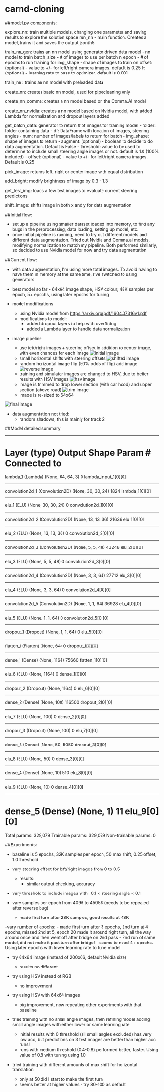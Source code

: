 # carnd-cloning

##model.py components:

explore_nn: train multiple models, changing one parameter and saving results to explore the solution space
run_nn - main function. Creates a model, trains it and saves the output json/h5

train_nn_gen: trains an nn model using generator driven data
    model - nn model to train
    batch_size - # of images to use per batch
    n_epoch - # of epochs to run training for
    img_shape - shape of images to train on
    offset: (optional) - value to +/- for left/right camera images. default is 0.25
    lr: (optional) - learning rate to pass to optimizer. default is 0.001

train_nn : trains an nn model with preloaded data

create_nn: creates basic nn model, used for pipecleaning only

create_nn_comma: creates a nn model based on the Comma.AI model

create_nn_nvidia: creates a nn model based on Nvidia model, with added Lambda for normalization and dropout layers added

get_batch_data: generator to return # of images for training model
    - folder: folder containing data
    - df: DataFrame with location of images, steering angles
    - num: number of images/labels to return for batch
    - img_shape: shape of images to return
    - augment: (optional) - boolean to decide to do data augmentation. Default is False
    - threshold: value to be used to determine to include small steering angle images or not. default is 1.0 (100% included)
    - offset: (optional) - value to +/- for left/right camera images. Default is 0.25

pick_image: returns left, right or center image with equal distribution

add_bright: modify brightness of image by 0.3 - 1.3

get_test_img: loads a few test images to evaluate current steering predictions

shift_image: shifts image in both x and y for data augmentation



##Initial flow:
- set up a pipeline using smaller dataset loaded into memory, to find any bugs in the preprocessing, data loading, setting up model, etc.
- once initial pipeline is running, need to try out different models and different data augmentation. Tried out Nvidia and Comma.ai models, modifying normalization to match my pipeline. Both performed similarly, so decided to use Nvidia model for now and try data augmentation

##Current flow:
- with data augmentation, I'm using more total images. To avoid having to have them in memory at the same time, I've switched to using generators

- best model so far - 64x64 image shape, HSV colour, 48K samples per epoch, 5+ epochs, using later epochs for tuning

- model modifications
	- using Nvidia model from https://arxiv.org/pdf/1604.07316v1.pdf
	- modifications to model:
		- added dropout layers to help with overfitting
		- added a Lambda layer to handle data normalization

- image pipeline
	- use left/right images + steering offset in addition to center image, with even chances for each image
![initial image](/saved_img/starting_image.jpg?raw=true "Starting Image")
	- small horizontal shifts with steering offsets
![shifted image](/saved_img/shifted_image.jpg?raw=true "Shifted Image")
	- random horizontal image flip (50% odds of flip) add image
![reverse image](/saved_img/rev_image.jpg?raw=true "Reversed Image")
	- training and simulator images are changed to HSV, due to better results with HSV images
![hsv image](/saved_img/hsv_image.jpg?raw=true "HSV Image")
	- image is trimmed to drop lower section (with car hood) and upper section (above road)
![trim image](/saved_img/trim_image.jpg?raw=true "Trimmed Image")
	- image is re-sized to 64x64

![final image](/saved_img/final_image.jpg?raw=true "Final Image")

- data augmentation not tried:
	- random shadows, this is mainly for track 2


##Model detailed summary:

____________________________________________________________________________________________________
Layer (type)                     Output Shape          Param #     Connected to                     
====================================================================================================
lambda_1 (Lambda)                (None, 64, 64, 3)     0           lambda_input_1[0][0]             
____________________________________________________________________________________________________
convolution2d_1 (Convolution2D)  (None, 30, 30, 24)    1824        lambda_1[0][0]                   
____________________________________________________________________________________________________
elu_1 (ELU)                      (None, 30, 30, 24)    0           convolution2d_1[0][0]            
____________________________________________________________________________________________________
convolution2d_2 (Convolution2D)  (None, 13, 13, 36)    21636       elu_1[0][0]                      
____________________________________________________________________________________________________
elu_2 (ELU)                      (None, 13, 13, 36)    0           convolution2d_2[0][0]            
____________________________________________________________________________________________________
convolution2d_3 (Convolution2D)  (None, 5, 5, 48)      43248       elu_2[0][0]                      
____________________________________________________________________________________________________
elu_3 (ELU)                      (None, 5, 5, 48)      0           convolution2d_3[0][0]            
____________________________________________________________________________________________________
convolution2d_4 (Convolution2D)  (None, 3, 3, 64)      27712       elu_3[0][0]                      
____________________________________________________________________________________________________
elu_4 (ELU)                      (None, 3, 3, 64)      0           convolution2d_4[0][0]            
____________________________________________________________________________________________________
convolution2d_5 (Convolution2D)  (None, 1, 1, 64)      36928       elu_4[0][0]                      
____________________________________________________________________________________________________
elu_5 (ELU)                      (None, 1, 1, 64)      0           convolution2d_5[0][0]            
____________________________________________________________________________________________________
dropout_1 (Dropout)              (None, 1, 1, 64)      0           elu_5[0][0]                      
____________________________________________________________________________________________________
flatten_1 (Flatten)              (None, 64)            0           dropout_1[0][0]                  
____________________________________________________________________________________________________
dense_1 (Dense)                  (None, 1164)          75660       flatten_1[0][0]                  
____________________________________________________________________________________________________
elu_6 (ELU)                      (None, 1164)          0           dense_1[0][0]                    
____________________________________________________________________________________________________
dropout_2 (Dropout)              (None, 1164)          0           elu_6[0][0]                      
____________________________________________________________________________________________________
dense_2 (Dense)                  (None, 100)           116500      dropout_2[0][0]                  
____________________________________________________________________________________________________
elu_7 (ELU)                      (None, 100)           0           dense_2[0][0]                    
____________________________________________________________________________________________________
dropout_3 (Dropout)              (None, 100)           0           elu_7[0][0]                      
____________________________________________________________________________________________________
dense_3 (Dense)                  (None, 50)            5050        dropout_3[0][0]                  
____________________________________________________________________________________________________
elu_8 (ELU)                      (None, 50)            0           dense_3[0][0]                    
____________________________________________________________________________________________________
dense_4 (Dense)                  (None, 10)            510         elu_8[0][0]                      
____________________________________________________________________________________________________
elu_9 (ELU)                      (None, 10)            0           dense_4[0][0]                    
____________________________________________________________________________________________________
dense_5 (Dense)                  (None, 1)             11          elu_9[0][0]                      
====================================================================================================
Total params: 329,079
Trainable params: 329,079
Non-trainable params: 0

##Experiments:
- baseline is 5 epochs, 32K samples per epoch, 50 max shift, 0.25 offset, 1.0 threshold
- vary steering offset for left/right images from 0 to 0.5 
	- results:
		- similar output checking, accuracy
- vary threshold to include images with -0.1 < steering angle < 0.1 

- vary samples per epoch from 4096 to 45056 (needs to be repeated after reverse bug)
	- made first turn after 28K samples, good results at 48K

-vary number of epochs:
	- made first turn after 3 epochs, 2nd turn at 4 epochs, missed 2nd at 5, epoch 20 made it around right turn, all the way around once and then went off after bridge on 2nd pass - 2nd run of same model, did not make it past turn after bridge!
	- seems to need 4+ epochs. Using later epochs with lower learning rate to tune model

- try 64x64 image (instead of 200x66, default Nvidia size) 
	- results no different

- try using HSV instead of RGB 
	- no improvement

- try using HSV with 64x64 images
	- big improvement, now repeating other experiments with that baseline

- tried training with no small angle images, then refining model adding small angle images with either lower or same learning rate
	- initial results with 0 threshold (all small angles excluded) has very low acc, but predictions on 3 test images are better than higher acc runs!
	- runs with medium threshold (0.4-0.8) performed better, faster. Using value of 0.8 with tuning using 1.0

- tried training with different amounts of max shift for horizontal translation
	- only at 50 did I start to make the first turn
	- seems better at higher values - try 80-100 as default
